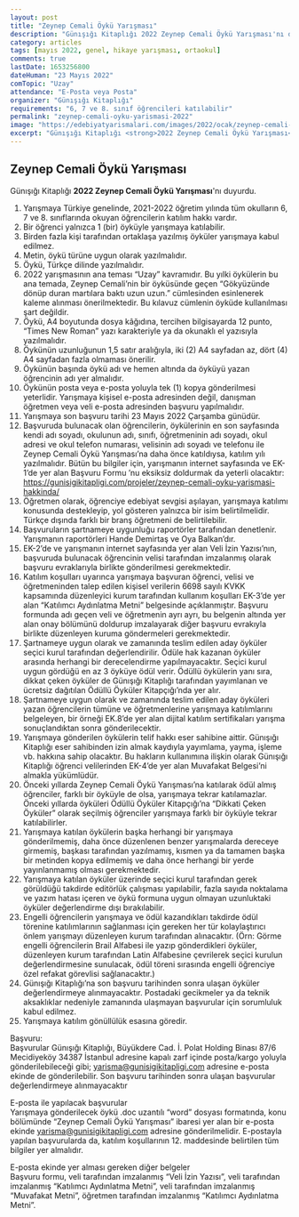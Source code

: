 ```yaml
---
layout: post
title: "Zeynep Cemali Öykü Yarışması"
description: "Günışığı Kitaplığı 2022 Zeynep Cemali Öykü Yarışması'nı duyurdu."
category: articles
tags: [mayıs 2022, genel, hikaye yarışması, ortaokul]
comments: true
lastDate: 1653256800
dateHuman: "23 Mayıs 2022"
comTopic: "Uzay"
attendance: "E-Posta veya Posta"
organizer: "Günışığı Kitaplığı"
requirements: "6, 7 ve 8. sınıf öğrencileri katılabilir"
permalink: "zeynep-cemali-oyku-yarismasi-2022"
image: "https://edebiyatyarismalari.com/images/2022/ocak/zeynep-cemali-oyku-yarismasi.jpg"
excerpt: "Günışığı Kitaplığı <strong>2022 Zeynep Cemali Öykü Yarışması</strong>'nı duyurdu."
---
```


## Zeynep Cemali Öykü Yarışması
Günışığı Kitaplığı **2022 Zeynep Cemali Öykü Yarışması**'nı duyurdu.  

1. Yarışmaya Türkiye genelinde, 2021-2022 öğretim yılında tüm okulların 6, 7 ve 8. sınıflarında okuyan öğrencilerin katılım hakkı vardır. 
2. Bir öğrenci yalnızca 1 (bir) öyküyle yarışmaya katılabilir. 
3. Birden fazla kişi tarafından ortaklaşa yazılmış öyküler yarışmaya kabul edilmez.
4. Metin, öykü türüne uygun olarak yazılmalıdır.
5. Öykü, Türkçe dilinde yazılmalıdır.
6. 2022 yarışmasının ana teması “Uzay” kavramıdır. Bu yılki öykülerin bu ana temada, Zeynep Cemali’nin bir öyküsünde geçen “Gökyüzünde dönüp duran martılara baktı uzun uzun.” cümlesinden esinlenerek kaleme alınması önerilmektedir. Bu kılavuz cümlenin öyküde kullanılması şart değildir.
7. Öykü, A4 boyutunda dosya kâğıdına, tercihen bilgisayarda 12 punto, “Times New Roman” yazı karakteriyle ya da okunaklı el yazısıyla yazılmalıdır.
8. Öykünün uzunluğunun 1,5 satır aralığıyla, iki (2) A4 sayfadan az, dört (4) A4 sayfadan fazla olmaması önerilir.
9. Öykünün başında öykü adı ve hemen altında da öyküyü yazan öğrencinin adı yer almalıdır.
10. Öykünün posta veya e-posta yoluyla tek (1) kopya gönderilmesi yeterlidir. Yarışmaya kişisel e-posta adresinden değil, danışman öğretmen veya veli e-posta adresinden başvuru yapılmalıdır.
11. Yarışmaya son başvuru tarihi 23 Mayıs 2022 Çarşamba günüdür.
12. Başvuruda bulunacak olan öğrencilerin, öykülerinin en son sayfasında kendi adı soyadı, okulunun adı, sınıfı, öğretmeninin adı soyadı, okul adresi ve okul telefon numarası, velisinin adı soyadı ve telefonu ile Zeynep Cemali Öykü Yarışması’na daha önce katıldıysa, katılım yılı yazılmalıdır. Bütün bu bilgiler için, yarışmanın internet sayfasında ve EK-1’de yer alan Başvuru Formu ’nu eksiksiz doldurmak da yeterli olacaktır: 
https://gunisigikitapligi.com/projeler/zeynep-cemali-oyku-yarismasi-hakkinda/
13. Öğretmen olarak, öğrenciye edebiyat sevgisi aşılayan, yarışmaya katılımı konusunda destekleyip, yol gösteren yalnızca bir isim belirtilmelidir. Türkçe dışında farklı bir branş öğretmeni de belirtilebilir. 
14. Başvuruların şartnameye uygunluğu raportörler tarafından denetlenir. Yarışmanın raportörleri Hande Demirtaş ve Oya Balkan’dır. 
15.	EK-2’de ve yarışmanın internet sayfasında yer alan Veli İzin Yazısı’nın, başvuruda bulunacak öğrencinin velisi tarafından imzalanmış olarak başvuru evraklarıyla birlikte gönderilmesi gerekmektedir. 
16.	Katılım koşulları uyarınca yarışmaya başvuran öğrenci, velisi ve öğretmeninden talep edilen kişisel verilerin 6698 sayılı KVKK kapsamında düzenleyici kurum tarafından kullanım koşulları EK-3’de yer alan “Katılımcı Aydınlatma Metni” belgesinde açıklanmıştır.  Başvuru formunda adı geçen veli ve öğretmenin ayrı ayrı, bu belgenin altında yer alan onay bölümünü doldurup imzalayarak diğer başvuru evrakıyla birlikte düzenleyen kuruma göndermeleri gerekmektedir.
17.	Şartnameye uygun olarak ve zamanında teslim edilen aday öyküler seçici kurul tarafından değerlendirilir. Ödüle hak kazanan öyküler arasında herhangi bir derecelendirme yapılmayacaktır. Seçici kurul uygun gördüğü en az 3 öyküye ödül verir. Ödüllü öykülerin yanı sıra, dikkat çeken öyküler de Günışığı Kitaplığı tarafından yayımlanan ve ücretsiz dağıtılan Ödüllü Öyküler Kitapçığı’nda yer alır.
18.	Şartnameye uygun olarak ve zamanında teslim edilen aday öyküleri yazan öğrencilerin tümüne ve öğretmenlerine yarışmaya katılımlarını belgeleyen, bir örneği EK.8’de yer alan dijital katılım sertifikaları yarışma sonuçlandıktan sonra gönderilecektir. 
19.	Yarışmaya gönderilen öykülerin telif hakkı eser sahibine aittir. Günışığı Kitaplığı eser sahibinden izin almak kaydıyla yayımlama, yayma, işleme vb. hakkına sahip olacaktır. Bu hakların kullanımına ilişkin olarak Günışığı Kitaplığı öğrenci velilerinden EK-4’de yer alan Muvafakat Belgesi’ni almakla yükümlüdür.
20.	Önceki yıllarda Zeynep Cemali Öykü Yarışması’na katılarak ödül almış öğrenciler, farklı bir öyküyle de olsa, yarışmaya tekrar katılamazlar. Önceki yıllarda öyküleri Ödüllü Öyküler Kitapçığı’na “Dikkati Çeken Öyküler” olarak seçilmiş öğrenciler yarışmaya farklı bir öyküyle tekrar katılabilirler.
21.	Yarışmaya katılan öykülerin başka herhangi bir yarışmaya gönderilmemiş, daha önce düzenlenen benzer yarışmalarda dereceye girmemiş, başkası tarafından yazılmamış, kısmen ya da tamamen başka bir metinden kopya edilmemiş ve daha önce herhangi bir yerde yayınlanmamış olması gerekmektedir. 
22.	Yarışmaya katılan öyküler üzerinde seçici kurul tarafından gerek görüldüğü takdirde editörlük çalışması yapılabilir, fazla sayıda noktalama ve yazım hatası içeren ve öykü formuna uygun olmayan uzunluktaki öyküler değerlendirme dışı bırakılabilir.
23.	Engelli öğrencilerin yarışmaya ve ödül kazandıkları takdirde ödül törenine katılımlarının sağlanması için gereken her tür kolaylaştırıcı önlem yarışmayı düzenleyen kurum tarafından alınacaktır. (Örn: Görme engelli öğrencilerin Brail Alfabesi ile yazıp gönderdikleri öyküler, düzenleyen kurum tarafından Latin Alfabesine çevrilerek seçici kurulun değerlendirmesine sunulacak, ödül töreni sırasında engelli öğrenciye özel refakat görevlisi sağlanacaktır.)
24.	Günışığı Kitaplığı’na son başvuru tarihinden sonra ulaşan öyküler değerlendirmeye alınmayacaktır. Postadaki gecikmeler ya da teknik aksaklıklar nedeniyle zamanında ulaşmayan başvurular için sorumluluk kabul edilmez.
25.	Yarışmaya katılım gönüllülük esasına göredir.

Başvuru:  
Başvurular Günışığı Kitaplığı, Büyükdere Cad. İ. Polat Holding Binası 87/6 Mecidiyeköy 34387 İstanbul adresine kapalı zarf içinde posta/kargo yoluyla gönderilebileceği gibi; yarisma@gunisigikitapligi.com adresine e-posta ekinde de gönderilebilir. Son başvuru tarihinden sonra ulaşan başvurular değerlendirmeye alınmayacaktır  

E-posta ile yapılacak başvurular  
Yarışmaya gönderilecek öykü .doc uzantılı “word” dosyası formatında, konu bölümünde “Zeynep Cemali Öykü Yarışması” ibaresi yer alan bir e-posta ekinde yarisma@gunisigikitapligi.com adresine gönderilmelidir. E-postayla yapılan başvurularda da, katılım koşullarının 12. maddesinde belirtilen tüm bilgiler yer almalıdır.  

E-posta ekinde yer alması gereken diğer belgeler  
Başvuru formu, veli tarafından imzalanmış “Veli İzin Yazısı”, veli tarafından imzalanmış “Katılımcı Aydınlatma Metni”, veli tarafından imzalanmış “Muvafakat Metni”, öğretmen tarafından imzalanmış “Katılımcı Aydınlatma Metni”.